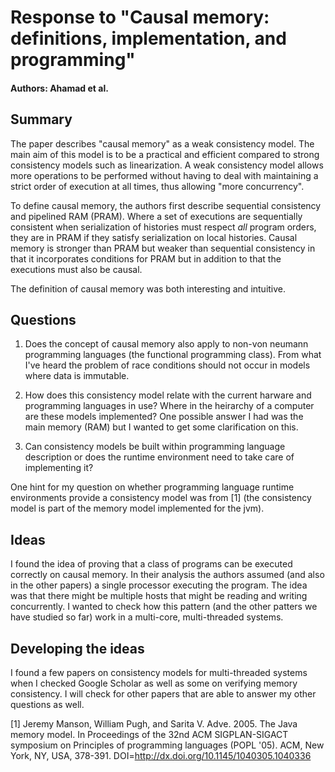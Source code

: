 # Response to "Causal memory: definitions, implementation, and programming"

#### Authors: Ahamad et al.

## Summary

The paper describes "causal memory" as a weak consistency model. The main aim of this model is to be a practical and efficient compared to strong consistency models such as linearization. A weak consistency model allows more operations to be performed without having to deal with maintaining a strict order of execution at all times, thus allowing "more concurrency".

To define causal memory, the authors first describe sequential consistency and pipelined RAM (PRAM). Where a set of executions are sequentially consistent when serialization of histories must respect _all_ program orders, they are in PRAM if they satisfy serialization on local histories. Causal memory is stronger than PRAM but weaker than sequential consistency in that it incorporates conditions for PRAM but in addition to that the executions must also be causal.

The definition of causal memory was both interesting and intuitive. 

## Questions

1. Does the concept of causal memory also apply to non-von neumann programming languages (the functional programming class). From what I've heard the problem of race conditions should not occur in models where data is immutable.

2. How does this consistency model relate with the current harware and programming languages in use? Where in the heirarchy of a computer are these models implemented? One possible answer I had was the main memory (RAM) but I wanted to get some clarification on this.

3. Can consistency models be built within programming language description or does the runtime environment need to take care of implementing it?

One hint for my question on whether programming language runtime environments provide a consistency model was from [1] (the consistency model is part of the memory model implemented for the jvm).

## Ideas

I found the idea of proving that a class of programs can be executed correctly on causal memory. In their analysis the authors assumed (and also in the other papers) a single processor executing the program. The idea was that there might be multiple hosts that might be reading and writing concurrently. I wanted to check how this pattern (and the other patters we have studied so far) work in a multi-core, multi-threaded systems.

## Developing the ideas

I found a few papers on consistency models for multi-threaded systems when I checked Google Scholar as well as some on verifying memory consistency. I will check for other papers that are able to answer my other questions as well.


[1] Jeremy Manson, William Pugh, and Sarita V. Adve. 2005. The Java memory model. In Proceedings of the 32nd ACM SIGPLAN-SIGACT symposium on Principles of programming languages (POPL '05). ACM, New York, NY, USA, 378-391. DOI=http://dx.doi.org/10.1145/1040305.1040336

